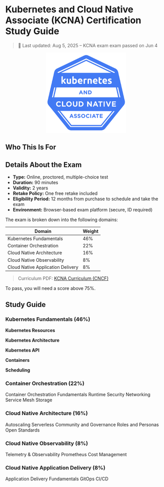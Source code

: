 # Kubernetes and Cloud Native Associate (KCNA) Certification Study Guide

> 📌 Last updated: Aug 5, 2025 – KCNA exam exam passed on Jun 4

<p align="center">
  <img src="./../../img/kcna.png" alt="KCNA" width="250"/>
</p>

## Who This Is For

## Details About the Exam


- **Type:** Online, proctored, multiple-choice test
- **Duration:** 90 minutes
- **Validity:** 2 years
- **Retake Policy:** One free retake included
- **Eligibility Period:** 12 months from purchase to schedule and take the exam
- **Environment:** Browser-based exam platform (secure, ID required)

The exam is broken down into the following domains:

| Domain                        | Weight |
|-------------------------------|--------|
| Kubernetes Fundamentals               | 46%    |
| Container Orchestration               | 22%    |
| Cloud Native Architecture             | 16%    |
| Cloud Native Observability            | 8%     |
| Cloud Native Application Delivery     | 8%     |

> Curriculum PDF: [KCNA Curriculum (CNCF)](https://github.com/cncf/curriculum/blob/master/KCNA_Curriculum.pdf)

To pass, you will need a score above 75%.
## Study Guide

### Kubernetes Fundamentals (46%)

**Kubernetes Resources**

**Kubernetes Architecture**

**Kubernetes API**

**Containers**

**Scheduling**

### Container Orchestration  (22%)
Container Orchestration Fundamentals
Runtime
Security
Networking
Service Mesh
Storage

### Cloud Native Architecture (16%)
Autoscaling
Serverless
Community and Governance
Roles and Personas
Open Standards

### Cloud Native Observability (8%)
Telemetry & Observability
Prometheus
Cost Management

### Cloud Native Application Delivery (8%)
Application Delivery Fundamentals
GitOps
CI/CD
 




